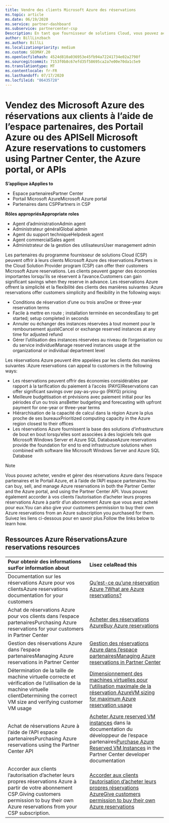 ```yaml
---
title: Vendre des clients Microsoft Azure des réservations
ms.topic: article
ms.date: 06/19/2020
ms.service: partner-dashboard
ms.subservice: partnercenter-csp
Description: En tant que fournisseur de solutions Cloud, vous pouvez acheter, vendre ou gérer des réservations Azure pour les clients. Utilisez l’espace partenaires, le Portail Azure ou l’API espace partenaires.
author: BillLinzbach
ms.author: BillLi
ms.localizationpriority: medium
ms.custom: SEOMAY.20
ms.openlocfilehash: 4524d810a036953e45fb94a72241734e02a2798f
ms.sourcegitcommit: 7153f0b8c67efd35f58695ca2a7e00e70da1c5e9
ms.translationtype: MT
ms.contentlocale: fr-FR
ms.lasthandoff: 07/17/2020
ms.locfileid: "86435728"
---
```

# <a name="sell-microsoft-azure-reservations-to-customers-using-partner-center-the-azure-portal-or-apis"></a><span data-ttu-id="3d1c6-104">Vendez des Microsoft Azure des réservations aux clients à l’aide de l’espace partenaires, des Portail Azure ou des API</span><span class="sxs-lookup"><span data-stu-id="3d1c6-104">Sell Microsoft Azure reservations to customers using Partner Center, the Azure portal, or APIs</span></span>

<span data-ttu-id="3d1c6-105">**S’applique à**</span><span class="sxs-lookup"><span data-stu-id="3d1c6-105">**Applies to**</span></span>

- <span data-ttu-id="3d1c6-106">Espace partenaires</span><span class="sxs-lookup"><span data-stu-id="3d1c6-106">Partner Center</span></span>
- <span data-ttu-id="3d1c6-107">Portail Microsoft Azure</span><span class="sxs-lookup"><span data-stu-id="3d1c6-107">Microsoft Azure portal</span></span>
- <span data-ttu-id="3d1c6-108">Partenaires dans CSP</span><span class="sxs-lookup"><span data-stu-id="3d1c6-108">Partners in CSP</span></span>

<span data-ttu-id="3d1c6-109">**Rôles appropriés**</span><span class="sxs-lookup"><span data-stu-id="3d1c6-109">**Appropriate roles**</span></span>

- <span data-ttu-id="3d1c6-110">Agent d’administration</span><span class="sxs-lookup"><span data-stu-id="3d1c6-110">Admin agent</span></span>
- <span data-ttu-id="3d1c6-111">Administrateur général</span><span class="sxs-lookup"><span data-stu-id="3d1c6-111">Global admin</span></span>
- <span data-ttu-id="3d1c6-112">Agent du support technique</span><span class="sxs-lookup"><span data-stu-id="3d1c6-112">Helpdesk agent</span></span>
- <span data-ttu-id="3d1c6-113">Agent commercial</span><span class="sxs-lookup"><span data-stu-id="3d1c6-113">Sales agent</span></span>
- <span data-ttu-id="3d1c6-114">Administrateur de la gestion des utilisateurs</span><span class="sxs-lookup"><span data-stu-id="3d1c6-114">User management admin</span></span>

<span data-ttu-id="3d1c6-115">Les partenaires du programme fournisseur de solutions Cloud (CSP) peuvent offrir à leurs clients Microsoft Azure des réservations.</span><span class="sxs-lookup"><span data-stu-id="3d1c6-115">Partners in the Cloud Solution Provider program (CSP) can offer their customers Microsoft Azure reservations.</span></span> <span data-ttu-id="3d1c6-116">Les clients peuvent gagner des économies importantes lorsqu’ils se réservent à l’avance.</span><span class="sxs-lookup"><span data-stu-id="3d1c6-116">Customers can gain significant savings when they reserve in advance.</span></span> <span data-ttu-id="3d1c6-117">Les réservations Azure offrent la simplicité et la flexibilité des clients des manières suivantes :</span><span class="sxs-lookup"><span data-stu-id="3d1c6-117">Azure reservations offer customers simplicity and flexibility in the following ways:</span></span>

- <span data-ttu-id="3d1c6-118">Conditions de réservation d’une ou trois ans</span><span class="sxs-lookup"><span data-stu-id="3d1c6-118">One or three-year reservation terms</span></span>
- <span data-ttu-id="3d1c6-119">Facile à mettre en route ; installation terminée en secondes</span><span class="sxs-lookup"><span data-stu-id="3d1c6-119">Easy to get started; setup completed in seconds</span></span>
- <span data-ttu-id="3d1c6-120">Annuler ou échanger des instances réservées à tout moment pour le remboursement ajusté</span><span class="sxs-lookup"><span data-stu-id="3d1c6-120">Cancel or exchange reserved instances at any time for adjusted refund</span></span>
- <span data-ttu-id="3d1c6-121">Gérer l’utilisation des instances réservées au niveau de l’organisation ou du service individuel</span><span class="sxs-lookup"><span data-stu-id="3d1c6-121">Manage reserved instances usage at the organizational or individual department level</span></span> 

<span data-ttu-id="3d1c6-122">Les réservations Azure peuvent être appelées par les clients des manières suivantes :</span><span class="sxs-lookup"><span data-stu-id="3d1c6-122">Azure reservations can appeal to customers in the following ways:</span></span>

- <span data-ttu-id="3d1c6-123">Les réservations peuvent offrir des économies considérables par rapport à la tarification du paiement à l’accès (PAYG)</span><span class="sxs-lookup"><span data-stu-id="3d1c6-123">Reservations can offer significant savings over pay-as-you-go (PAYG) pricing</span></span>
- <span data-ttu-id="3d1c6-124">Meilleure budgétisation et prévisions avec paiement initial pour les périodes d’un ou trois ans</span><span class="sxs-lookup"><span data-stu-id="3d1c6-124">Better budgeting and forecasting with upfront payment for one-year or three-year terms</span></span>
- <span data-ttu-id="3d1c6-125">Hiérarchisation de la capacité de calcul dans la région Azure la plus proche de ses bureaux</span><span class="sxs-lookup"><span data-stu-id="3d1c6-125">Prioritized computing capacity in the Azure region closest to their offices</span></span>
- <span data-ttu-id="3d1c6-126">Les réservations Azure fournissent la base des solutions d’infrastructure de bout en bout lorsqu’elles sont associées à des logiciels tels que Microsoft Windows Server et Azure SQL Database</span><span class="sxs-lookup"><span data-stu-id="3d1c6-126">Azure reservations provide the foundation for end to end infrastructure solutions when combined with software like Microsoft Windows Server and Azure SQL Database</span></span>

>[!NOTE]
> <span data-ttu-id="3d1c6-127">Vous pouvez acheter, vendre et gérer des réservations Azure dans l’espace partenaires et le Portail Azure, et à l’aide de l’API espace partenaires.</span><span class="sxs-lookup"><span data-stu-id="3d1c6-127">You can buy, sell, and manage Azure reservations in both the Partner Center and the Azure portal, and using the Partner Center API.</span></span> <span data-ttu-id="3d1c6-128">Vous pouvez également accorder à vos clients l’autorisation d’acheter leurs propres réservations Azure à partir d’un abonnement Azure que vous avez acheté pour eux.</span><span class="sxs-lookup"><span data-stu-id="3d1c6-128">You can also give your customers permission to buy their own Azure reservations from an Azure subscription you purchased for them.</span></span> <span data-ttu-id="3d1c6-129">Suivez les liens ci-dessous pour en savoir plus.</span><span class="sxs-lookup"><span data-stu-id="3d1c6-129">Follow the links below to learn how.</span></span>

## <a name="azure-reservations-resources"></a><span data-ttu-id="3d1c6-130">Ressources Azure Réservations</span><span class="sxs-lookup"><span data-stu-id="3d1c6-130">Azure reservations resources</span></span>

|<span data-ttu-id="3d1c6-131">**Pour obtenir des informations sur**</span><span class="sxs-lookup"><span data-stu-id="3d1c6-131">**For information about**</span></span>   |<span data-ttu-id="3d1c6-132">**Lisez cela**</span><span class="sxs-lookup"><span data-stu-id="3d1c6-132">**Read this**</span></span>    |
|:-----------------------------|:-----------------|
| <span data-ttu-id="3d1c6-133">Documentation sur les réservations Azure pour vos clients</span><span class="sxs-lookup"><span data-stu-id="3d1c6-133">Azure reservations documentation for your customers</span></span> | [<span data-ttu-id="3d1c6-134">Qu’est-ce qu’une réservation Azure ?</span><span class="sxs-lookup"><span data-stu-id="3d1c6-134">What are Azure reservations?</span></span>](https://docs.microsoft.com/azure/billing/billing-save-compute-costs-reservations)
|<span data-ttu-id="3d1c6-135">Achat de réservations Azure pour vos clients dans l’espace partenaires</span><span class="sxs-lookup"><span data-stu-id="3d1c6-135">Purchasing Azure reservations for your customers in Partner Center</span></span>   |[<span data-ttu-id="3d1c6-136">Acheter des réservations Azure</span><span class="sxs-lookup"><span data-stu-id="3d1c6-136">Buy Azure reservations</span></span>](azure-reservations-buying.md)
|<span data-ttu-id="3d1c6-137">Gestion des réservations Azure dans l’espace partenaires</span><span class="sxs-lookup"><span data-stu-id="3d1c6-137">Managing Azure reservations in Partner Center</span></span> | [<span data-ttu-id="3d1c6-138">Gestion des réservations Azure dans l’espace partenaires</span><span class="sxs-lookup"><span data-stu-id="3d1c6-138">Managing Azure reservations in Partner Center</span></span>](azure-reservations-manage.md)
|<span data-ttu-id="3d1c6-139">Détermination de la taille de machine virtuelle correcte et vérification de l’utilisation de la machine virtuelle client</span><span class="sxs-lookup"><span data-stu-id="3d1c6-139">Determining the correct VM size and verifying customer VM usage</span></span>   |[<span data-ttu-id="3d1c6-140">Dimensionnement des machines virtuelles pour l’utilisation maximale de la réservation Azure</span><span class="sxs-lookup"><span data-stu-id="3d1c6-140">VM sizing for maximum Azure reservation usage</span></span>](azure-usage.md)   |
|<span data-ttu-id="3d1c6-141">Achat de réservations Azure à l’aide de l’API espace partenaires</span><span class="sxs-lookup"><span data-stu-id="3d1c6-141">Purchasing Azure reservations using the Partner Center API</span></span> | <span data-ttu-id="3d1c6-142">[Acheter Azure reserved VM instances](https://docs.microsoft.com/partner-center/develop/purchase-azure-reservations) dans la documentation du développeur de l’espace partenaires</span><span class="sxs-lookup"><span data-stu-id="3d1c6-142">[Purchase Azure Reserved VM Instances](https://docs.microsoft.com/partner-center/develop/purchase-azure-reservations) in the Partner Center developer documentation</span></span>   |
|<span data-ttu-id="3d1c6-143">Accorder aux clients l’autorisation d’acheter leurs propres réservations Azure à partir de votre abonnement CSP.</span><span class="sxs-lookup"><span data-stu-id="3d1c6-143">Giving customers permission to buy their own Azure reservations from your CSP subscription.</span></span> | [<span data-ttu-id="3d1c6-144">Accorder aux clients l’autorisation d’acheter leurs propres réservations Azure</span><span class="sxs-lookup"><span data-stu-id="3d1c6-144">Give customers permission to buy their own Azure reservations</span></span>](give-customers-permission.md)   |
